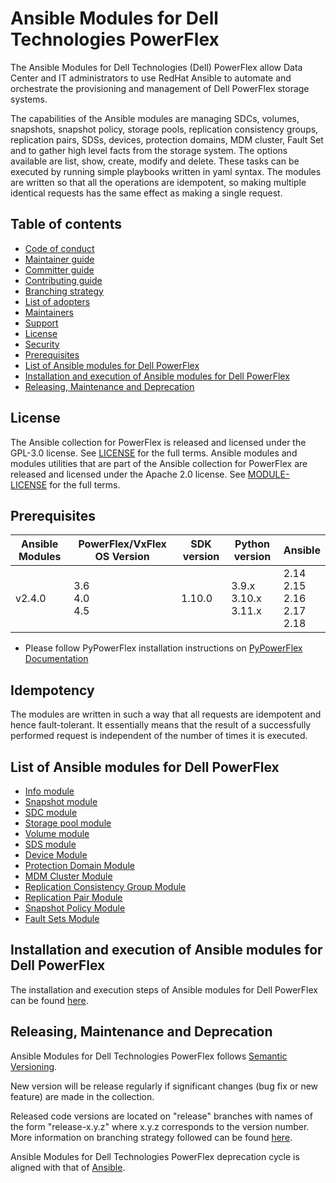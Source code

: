# Ansible Modules for Dell Technologies PowerFlex

The Ansible Modules for Dell Technologies (Dell) PowerFlex allow Data Center and IT administrators to use RedHat Ansible to automate and orchestrate the provisioning and management of Dell PowerFlex storage systems.

The capabilities of the Ansible modules are managing SDCs, volumes, snapshots, snapshot policy, storage pools, replication consistency groups, replication pairs, SDSs, devices, protection domains, MDM cluster, Fault Set and to gather high level facts from the storage system. The options available are list, show, create, modify and delete. These tasks can be executed by running simple playbooks written in yaml syntax. The modules are written so that all the operations are idempotent, so making multiple identical requests has the same effect as making a single request.

## Table of contents

* [Code of conduct](https://github.com/dell/ansible-powerflex/blob/2.4.0/docs/CODE_OF_CONDUCT.md)
* [Maintainer guide](https://github.com/dell/ansible-powerflex/blob/2.4.0/docs/MAINTAINER_GUIDE.md)
* [Committer guide](https://github.com/dell/ansible-powerflex/blob/2.4.0/docs/COMMITTER_GUIDE.md)
* [Contributing guide](https://github.com/dell/ansible-powerflex/blob/2.4.0/docs/CONTRIBUTING.md)
* [Branching strategy](https://github.com/dell/ansible-powerflex/blob/2.4.0/docs/BRANCHING.md)
* [List of adopters](https://github.com/dell/ansible-powerflex/blob/2.4.0/docs/ADOPTERS.md)
* [Maintainers](https://github.com/dell/ansible-powerflex/blob/2.4.0/docs/MAINTAINERS.md)
* [Support](https://github.com/dell/ansible-powerflex/blob/2.4.0/docs/SUPPORT.md)
* [License](#license)
* [Security](https://github.com/dell/ansible-powerflex/blob/2.4.0/docs/SECURITY.md)
* [Prerequisites](#prerequisites)
* [List of Ansible modules for Dell PowerFlex](#list-of-ansible-modules-for-dell-powerflex)
* [Installation and execution of Ansible modules for Dell PowerFlex](#installation-and-execution-of-ansible-modules-for-dell-powerflex)
* [Releasing, Maintenance and Deprecation](#releasing-maintenance-and-deprecation)

## License
The Ansible collection for PowerFlex is released and licensed under the GPL-3.0 license. See [LICENSE](https://github.com/dell/ansible-powerflex/blob/2.4.0/LICENSE) for the full terms. Ansible modules and modules utilities that are part of the Ansible collection for PowerFlex are released and licensed under the Apache 2.0 license. See [MODULE-LICENSE](https://github.com/dell/ansible-powerflex/blob/2.4.0/MODULE-LICENSE) for the full terms.

## Prerequisites

| **Ansible Modules** | **PowerFlex/VxFlex OS Version** | **SDK version** | **Python version** | **Ansible**              |
|---------------------|-----------------------|-------|--------------------|--------------------------|
| v2.4.0 |3.6 <br> 4.0 <br> 4.5 | 1.10.0 | 3.9.x <br> 3.10.x <br> 3.11.x | 2.14 <br> 2.15 <br> 2.16 <br> 2.17 <br> 2.18 |

  * Please follow PyPowerFlex installation instructions on [PyPowerFlex Documentation](https://github.com/dell/python-powerflex)
  
## Idempotency
The modules are written in such a way that all requests are idempotent and hence fault-tolerant. It essentially means that the result of a successfully performed request is independent of the number of times it is executed.

## List of Ansible modules for Dell PowerFlex
  * [Info module](https://github.com/dell/ansible-powerflex/blob/2.4.0/docs/modules/info.rst)
  * [Snapshot module](https://github.com/dell/ansible-powerflex/blob/2.4.0/docs/modules/snapshot.rst)
  * [SDC module](https://github.com/dell/ansible-powerflex/blob/2.4.0/docs/modules/sdc.rst)
  * [Storage pool module](https://github.com/dell/ansible-powerflex/blob/2.4.0/docs/modules/storagepool.rst)
  * [Volume module](https://github.com/dell/ansible-powerflex/blob/2.4.0/docs/modules/volume.rst)
  * [SDS module](https://github.com/dell/ansible-powerflex/blob/2.4.0/docs/modules/sds.rst)
  * [Device Module](https://github.com/dell/ansible-powerflex/blob/2.4.0/docs/modules/device.rst)
  * [Protection Domain Module](https://github.com/dell/ansible-powerflex/blob/2.4.0/docs/modules/protection_domain.rst)
  * [MDM Cluster Module](https://github.com/dell/ansible-powerflex/blob/2.4.0/docs/modules/mdm_cluster.rst)
  * [Replication Consistency Group Module](https://github.com/dell/ansible-powerflex/blob/2.4.0/docs/modules/replication_consistency_group.rst)
  * [Replication Pair Module](https://github.com/dell/ansible-powerflex/blob/2.4.0/docs/modules/replication_pair.rst)
  * [Snapshot Policy Module](https://github.com/dell/ansible-powerflex/blob/2.4.0/docs/modules/snapshot_policy.rst)
  * [Fault Sets Module](https://github.com/dell/ansible-powerflex/blob/2.4.0/docs/modules/fault_set.rst)

## Installation and execution of Ansible modules for Dell PowerFlex
The installation and execution steps of Ansible modules for Dell PowerFlex can be found [here](https://github.com/dell/ansible-powerflex/blob/2.4.0/docs/INSTALLATION.md).

## Releasing, Maintenance and Deprecation

Ansible Modules for Dell Technologies PowerFlex follows [Semantic Versioning](https://semver.org/).

New version will be release regularly if significant changes (bug fix or new feature) are made in the collection.

Released code versions are located on "release" branches with names of the form "release-x.y.z" where x.y.z corresponds to the version number. More information on branching strategy followed can be found [here](https://github.com/dell/ansible-powerflex/blob/2.4.0/docs/BRANCHING.md).

Ansible Modules for Dell Technologies PowerFlex deprecation cycle is aligned with that of [Ansible](https://docs.ansible.com/ansible/latest/dev_guide/module_lifecycle.html).
